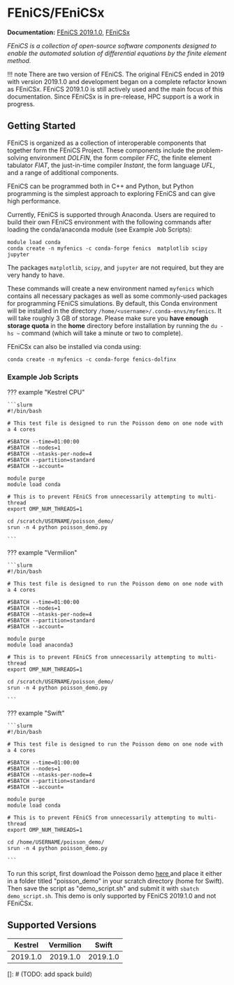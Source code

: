# FEniCS/FEniCSx

**Documentation:** [FEniCS 2019.1.0](https://fenicsproject.org/olddocs/dolfin/2019.1.0/python/), [FEniCSx](https://docs.fenicsproject.org/dolfinx/v0.6.0/python/)

*FEniCS is a collection of open-source software components designed to enable the automated solution of differential equations by the finite element method.*

!!! note
    There are two version of FEniCS. The original FEniCS ended in 2019 with version 2019.1.0 and development began on a complete refactor known as FEniCSx. FEniCS 2019.1.0 is still actively used and the main focus of this documentation. Since FEniCSx is in pre-release, HPC support is a work in progress.

## Getting Started

FEniCS is organized as a collection of interoperable components that together form the FEniCS Project. These components include the problem-solving environment *DOLFIN*, the form compiler *FFC*, the finite element tabulator *FIAT*, the just-in-time compiler *Instant*, the form language *UFL*, and a range of additional components.

FEniCS can be programmed both in C++ and Python, but Python programming is the simplest approach to exploring FEniCS and can give high performance.

Currently, FEniCS is supported through Anaconda. Users are required to build their own FEniCS environment with the following commands after loading the conda/anaconda module (see Example Job Scripts):

```
module load conda
conda create -n myfenics -c conda-forge fenics  matplotlib scipy jupyter 
```

The packages `matplotlib`, `scipy`, and `jupyter` are not required, but they are very handy to have. 

These commands will create a new environment named `myfenics` which contains all necessary packages as well as some commonly-used packages for programming FEniCS simulations. By default, this Conda environment will be installed in the directory `/home/<username>/.conda-envs/myfenics`. It will take roughly 3 GB of storage. Please make sure you **have enough storage quota** in the **home** directory before installation by running the `du -hs ~` command (which will take a minute or two to complete). 

FEniCSx can also be installed via conda using: 
```
conda create -n myfenics -c conda-forge fenics-dolfinx
``` 

### Example Job Scripts

??? example "Kestrel CPU"

    ```slurm
    #!/bin/bash

    # This test file is designed to run the Poisson demo on one node with a 4 cores

    #SBATCH --time=01:00:00
    #SBATCH --nodes=1
    #SBATCH --ntasks-per-node=4
    #SBATCH --partition=standard
    #SBATCH --account=

    module purge
    module load conda

    # This is to prevent FEniCS from unnecessarily attempting to multi-thread
    export OMP_NUM_THREADS=1

    cd /scratch/USERNAME/poisson_demo/
    srun -n 4 python poisson_demo.py

    ```

??? example "Vermilion"

    ```slurm
    #!/bin/bash

    # This test file is designed to run the Poisson demo on one node with a 4 cores

    #SBATCH --time=01:00:00
    #SBATCH --nodes=1
    #SBATCH --ntasks-per-node=4
    #SBATCH --partition=standard
    #SBATCH --account=

    module purge
    module load anaconda3

    # This is to prevent FEniCS from unnecessarily attempting to multi-thread
    export OMP_NUM_THREADS=1

    cd /scratch/USERNAME/poisson_demo/
    srun -n 4 python poisson_demo.py

    ```

??? example "Swift"

    ```slurm
    #!/bin/bash

    # This test file is designed to run the Poisson demo on one node with a 4 cores

    #SBATCH --time=01:00:00
    #SBATCH --nodes=1
    #SBATCH --ntasks-per-node=4
    #SBATCH --partition=standard
    #SBATCH --account=

    module purge
    module load conda

    # This is to prevent FEniCS from unnecessarily attempting to multi-thread
    export OMP_NUM_THREADS=1

    cd /home/USERNAME/poisson_demo/
    srun -n 4 python poisson_demo.py

    ```

To run this script, first download the Poisson demo [ here ](https://fenicsproject.org/olddocs/dolfin/2019.1.0/python/demos/poisson/demo_poisson.py.html) and place it either in a folder titled "poisson_demo" in your scratch directory (home for Swift). Then save the script as "demo_script.sh" and submit it with `sbatch demo_script.sh`. This demo is only supported by FEniCS 2019.1.0 and not FEniCSx. 

## Supported Versions

| Kestrel | Vermilion | Swift |
|:-------:|:----------:|:-----:|
| 2019.1.0 | 2019.1.0 | 2019.1.0 |


[]: # (TODO: add spack build)